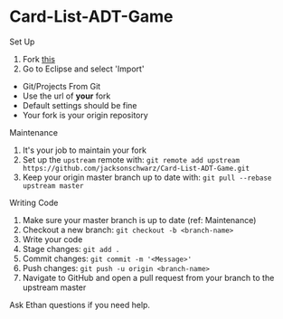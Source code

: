 # Card-List-ADT-Game

Set Up
1. Fork [this](https://github.com/jacksonschwarz/Card-List-ADT-Game)
2. Go to Eclipse and select 'Import'
  - Git/Projects From Git
  - Use the url of **your** fork
  - Default settings should be fine
  - Your fork is your origin repository

Maintenance
1. It's your job to maintain your fork
2. Set up the `upstream` remote with: `git remote add upstream https://github.com/jacksonschwarz/Card-List-ADT-Game.git`
3. Keep your origin master branch up to date with: `git pull --rebase upstream master`

Writing Code
1. Make sure your master branch is up to date (ref: Maintenance)
2. Checkout a new branch: `git checkout -b <branch-name>`
3. Write your code
4. Stage changes: `git add .`
5. Commit changes: `git commit -m '<Message>'`
6. Push changes: `git push -u origin <branch-name>`
7. Navigate to GitHub and open a pull request from your branch to the upstream master

Ask Ethan questions if you need help.

